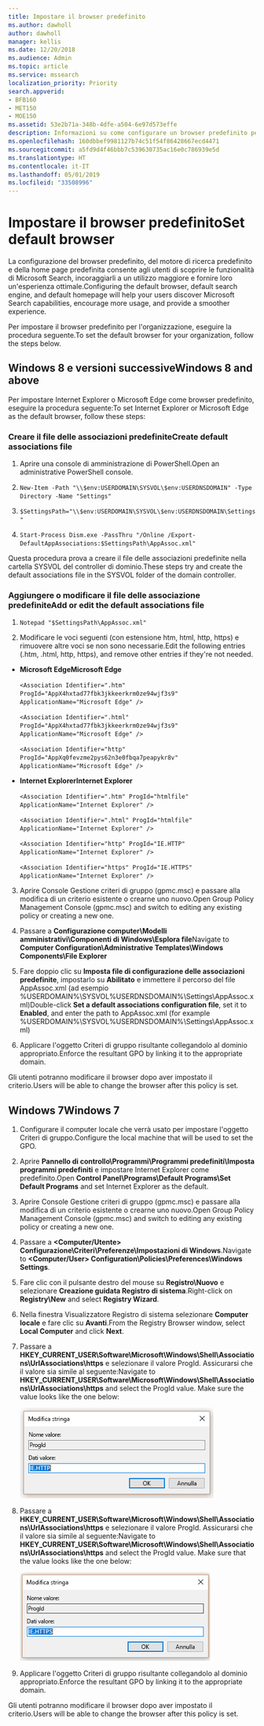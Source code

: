```yaml
---
title: Impostare il browser predefinito
ms.author: dawholl
author: dawholl
manager: kellis
ms.date: 12/20/2018
ms.audience: Admin
ms.topic: article
ms.service: mssearch
localization_priority: Priority
search.appverid:
- BFB160
- MET150
- MOE150
ms.assetid: 53e2b71a-348b-4dfe-a504-6e97d573effe
description: Informazioni su come configurare un browser predefinito per la società con Microsoft Search.
ms.openlocfilehash: 160dbbef9981127b74c51f54f86428667ecd4471
ms.sourcegitcommit: a5fd9d4f46bbb7c539630735ac16e0c786939e5d
ms.translationtype: HT
ms.contentlocale: it-IT
ms.lasthandoff: 05/01/2019
ms.locfileid: "33508996"
---
```

# <a name="set-default-browser"></a><span data-ttu-id="f1549-103">Impostare il browser predefinito</span><span class="sxs-lookup"><span data-stu-id="f1549-103">Set default browser</span></span>

<span data-ttu-id="f1549-104">La configurazione del browser predefinito, del motore di ricerca predefinito e della home page predefinita consente agli utenti di scoprire le funzionalità di Microsoft Search, incoraggiarli a un utilizzo maggiore e fornire loro un'esperienza ottimale.</span><span class="sxs-lookup"><span data-stu-id="f1549-104">Configuring the default browser, default search engine, and default homepage will help your users discover Microsoft Search capabilities, encourage more usage, and provide a smoother experience.</span></span>
  
<span data-ttu-id="f1549-105">Per impostare il browser predefinito per l'organizzazione, eseguire la procedura seguente.</span><span class="sxs-lookup"><span data-stu-id="f1549-105">To set the default browser for your organization, follow the steps below.</span></span>
  
## <a name="windows-8-and-above"></a><span data-ttu-id="f1549-106">Windows 8 e versioni successive</span><span class="sxs-lookup"><span data-stu-id="f1549-106">Windows 8 and above</span></span>

<span data-ttu-id="f1549-107">Per impostare Internet Explorer o Microsoft Edge come browser predefinito, eseguire la procedura seguente:</span><span class="sxs-lookup"><span data-stu-id="f1549-107">To set Internet Explorer or Microsoft Edge as the default browser, follow these steps:</span></span>
  
### <a name="create-default-associations-file"></a><span data-ttu-id="f1549-108">Creare il file delle associazioni predefinite</span><span class="sxs-lookup"><span data-stu-id="f1549-108">Create default associations file</span></span>

1. <span data-ttu-id="f1549-109">Aprire una console di amministrazione di PowerShell.</span><span class="sxs-lookup"><span data-stu-id="f1549-109">Open an administrative PowerShell console.</span></span>
    
2.  `New-Item -Path "\\$env:USERDOMAIN\SYSVOL\$env:USERDNSDOMAIN" -Type Directory -Name "Settings"`
    
3.  `$SettingsPath="\\$env:USERDOMAIN\SYSVOL\$env:USERDNSDOMAIN\Settings"`
    
4.  `Start-Process Dism.exe -PassThru "/Online /Export-DefaultAppAssociations:$SettingsPath\AppAssoc.xml"`
    
<span data-ttu-id="f1549-110">Questa procedura prova a creare il file delle associazioni predefinite nella cartella SYSVOL del controller di dominio.</span><span class="sxs-lookup"><span data-stu-id="f1549-110">These steps try and create the default associations file in the SYSVOL folder of the domain controller.</span></span>
  
### <a name="add-or-edit-the-default-associations-file"></a><span data-ttu-id="f1549-111">Aggiungere o modificare il file delle associazione predefinite</span><span class="sxs-lookup"><span data-stu-id="f1549-111">Add or edit the default associations file</span></span>

1. `Notepad "$SettingsPath\AppAssoc.xml"`
    
2. <span data-ttu-id="f1549-112">Modificare le voci seguenti (con estensione htm, html, http, https) e rimuovere altre voci se non sono necessarie.</span><span class="sxs-lookup"><span data-stu-id="f1549-112">Edit the following entries (.htm, .html, http, https), and remove other entries if they're not needed.</span></span>
    
  - <span data-ttu-id="f1549-113">**Microsoft Edge**</span><span class="sxs-lookup"><span data-stu-id="f1549-113">**Microsoft Edge**</span></span>
    
     `<Association Identifier=".htm" ProgId="AppX4hxtad77fbk3jkkeerkrm0ze94wjf3s9" ApplicationName="Microsoft Edge" />`
  
     `<Association Identifier=".html" ProgId="AppX4hxtad77fbk3jkkeerkrm0ze94wjf3s9" ApplicationName="Microsoft Edge" />`
  
     `<Association Identifier="http" ProgId="AppXq0fevzme2pys62n3e0fbqa7peapykr8v" ApplicationName="Microsoft Edge" />`
    
  - <span data-ttu-id="f1549-114">**Internet Explorer**</span><span class="sxs-lookup"><span data-stu-id="f1549-114">**Internet Explorer**</span></span>
    
     `<Association Identifier=".htm" ProgId="htmlfile" ApplicationName="Internet Explorer" />`
  
     `<Association Identifier=".html" ProgId="htmlfile" ApplicationName="Internet Explorer" />`
  
     `<Association Identifier="http" ProgId="IE.HTTP" ApplicationName="Internet Explorer" />`
  
     `<Association Identifier="https" ProgId="IE.HTTPS" ApplicationName="Internet Explorer" />`
    
3. <span data-ttu-id="f1549-115">Aprire Console Gestione criteri di gruppo (gpmc.msc) e passare alla modifica di un criterio esistente o crearne uno nuovo.</span><span class="sxs-lookup"><span data-stu-id="f1549-115">Open Group Policy Management Console (gpmc.msc) and switch to editing any existing policy or creating a new one.</span></span>
    
1. <span data-ttu-id="f1549-116">Passare a **Configurazione computer\Modelli amministrativi\Componenti di Windows\Esplora file**</span><span class="sxs-lookup"><span data-stu-id="f1549-116">Navigate to **Computer Configuration\Administrative Templates\Windows Components\File Explorer**</span></span>
    
2. <span data-ttu-id="f1549-117">Fare doppio clic su **Imposta file di configurazione delle associazioni predefinite**, impostarlo su **Abilitato** e immettere il percorso del file AppAssoc.xml (ad esempio %USERDOMAIN%\SYSVOL\%USERDNSDOMAIN%\Settings\AppAssoc.xml)</span><span class="sxs-lookup"><span data-stu-id="f1549-117">Double-click **Set a default associations configuration file**, set it to **Enabled**, and enter the path to AppAssoc.xml (for example %USERDOMAIN%\SYSVOL\%USERDNSDOMAIN%\Settings\AppAssoc.xml)</span></span>
    
4. <span data-ttu-id="f1549-118">Applicare l'oggetto Criteri di gruppo risultante collegandolo al dominio appropriato.</span><span class="sxs-lookup"><span data-stu-id="f1549-118">Enforce the resultant GPO by linking it to the appropriate domain.</span></span>
    
<span data-ttu-id="f1549-119">Gli utenti potranno modificare il browser dopo aver impostato il criterio.</span><span class="sxs-lookup"><span data-stu-id="f1549-119">Users will be able to change the browser after this policy is set.</span></span>
  
## <a name="windows-7"></a><span data-ttu-id="f1549-120">Windows 7</span><span class="sxs-lookup"><span data-stu-id="f1549-120">Windows 7</span></span>

1. <span data-ttu-id="f1549-121">Configurare il computer locale che verrà usato per impostare l'oggetto Criteri di gruppo.</span><span class="sxs-lookup"><span data-stu-id="f1549-121">Configure the local machine that will be used to set the GPO.</span></span>
    
1. <span data-ttu-id="f1549-122">Aprire **Pannello di controllo\Programmi\Programmi predefiniti\Imposta programmi predefiniti** e impostare Internet Explorer come predefinito.</span><span class="sxs-lookup"><span data-stu-id="f1549-122">Open **Control Panel\Programs\Default Programs\Set Default Programs** and set Internet Explorer as the default.</span></span> 
    
2. <span data-ttu-id="f1549-123">Aprire Console Gestione criteri di gruppo (gpmc.msc) e passare alla modifica di un criterio esistente o crearne uno nuovo.</span><span class="sxs-lookup"><span data-stu-id="f1549-123">Open Group Policy Management Console (gpmc.msc) and switch to editing any existing policy or creating a new one.</span></span>
    
1. <span data-ttu-id="f1549-124">Passare a **\<Computer/Utente\> Configurazione\Criteri\Preferenze\Impostazioni di Windows**.</span><span class="sxs-lookup"><span data-stu-id="f1549-124">Navigate to **\<Computer/User\> Configuration\Policies\Preferences\Windows Settings**.</span></span>
    
2. <span data-ttu-id="f1549-125">Fare clic con il pulsante destro del mouse su **Registro\Nuovo** e selezionare **Creazione guidata Registro di sistema**.</span><span class="sxs-lookup"><span data-stu-id="f1549-125">Right-click on **Registry\New** and select **Registry Wizard**.</span></span>
    
3. <span data-ttu-id="f1549-126">Nella finestra Visualizzatore Registro di sistema selezionare **Computer locale** e fare clic su **Avanti**.</span><span class="sxs-lookup"><span data-stu-id="f1549-126">From the Registry Browser window, select **Local Computer** and click **Next**.</span></span>
    
4. <span data-ttu-id="f1549-p101">Passare a **HKEY_CURRENT_USER\Software\Microsoft\Windows\Shell\Associations\UrlAssociations\https** e selezionare il valore ProgId. Assicurarsi che il valore sia simile al seguente:</span><span class="sxs-lookup"><span data-stu-id="f1549-p101">Navigate to **HKEY_CURRENT_USER\Software\Microsoft\Windows\Shell\Associations\UrlAssociations\https** and select the ProgId value. Make sure the value looks like the one below:</span></span> 
    
    ![Selezionare il valore ProgID in Modifica stringa](media/f6173dcc-b898-4967-8c40-4b0fe411a92b.png)
  
5. <span data-ttu-id="f1549-p102">Passare a **HKEY_CURRENT_USER\Software\Microsoft\Windows\Shell\Associations\UrlAssociations\https** e selezionare il valore ProgId. Assicurarsi che il valore sia simile al seguente:</span><span class="sxs-lookup"><span data-stu-id="f1549-p102">Navigate to **HKEY_CURRENT_USER\Software\Microsoft\Windows\Shell\Associations\UrlAssociations\https** and select the ProgId value. Make sure that the value looks like the one below:</span></span> 
    
    ![Selezionare il valore ProgID per HTTPS in Modifica stringa](media/3519e13b-4fe7-4d15-946c-82fd50fc49bb.png)
  
3. <span data-ttu-id="f1549-133">Applicare l'oggetto Criteri di gruppo risultante collegandolo al dominio appropriato.</span><span class="sxs-lookup"><span data-stu-id="f1549-133">Enforce the resultant GPO by linking it to the appropriate domain.</span></span>
    
<span data-ttu-id="f1549-134">Gli utenti potranno modificare il browser dopo aver impostato il criterio.</span><span class="sxs-lookup"><span data-stu-id="f1549-134">Users will be able to change the browser after this policy is set.</span></span>